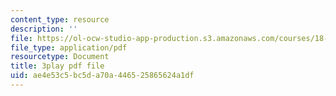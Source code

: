 ```yaml
---
content_type: resource
description: ''
file: https://ol-ocw-studio-app-production.s3.amazonaws.com/courses/18-650-statistics-for-applications-fall-2016/ae4e53c5bc5da70a446525865624a1df_mc1y8m9-hOM.pdf
file_type: application/pdf
resourcetype: Document
title: 3play pdf file
uid: ae4e53c5-bc5d-a70a-4465-25865624a1df
---
```

